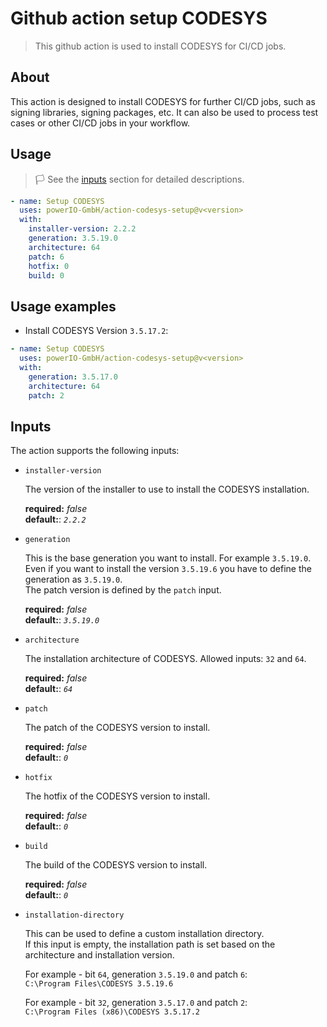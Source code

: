 # Github action setup CODESYS

> This github action is used to install CODESYS for CI/CD jobs.

## About

This action is designed to install CODESYS for further CI/CD jobs, such as signing libraries, signing packages, etc. 
It can also be used to process test cases or other CI/CD jobs in your workflow.

## Usage

>:white_flag: See the [inputs](#inputs) section for detailed descriptions.

```yml
- name: Setup CODESYS
  uses: powerIO-GmbH/action-codesys-setup@v<version>
  with:
    installer-version: 2.2.2
    generation: 3.5.19.0
    architecture: 64
    patch: 6
    hotfix: 0
    build: 0 
```

## Usage examples

- Install CODESYS Version `3.5.17.2`:
```yml
- name: Setup CODESYS
  uses: powerIO-GmbH/action-codesys-setup@v<version>
  with:
    generation: 3.5.17.0
    architecture: 64
    patch: 2
```

## Inputs

The action supports the following inputs:

- `installer-version`

  The version of the installer to use to install the CODESYS installation.

  **required:** *false*  
  **default:**: *`2.2.2`* 

- `generation`

  This is the base generation you want to install. For example `3.5.19.0`.
  Even if you want to install the version `3.5.19.6` you have to define the generation as `3.5.19.0`.  
  The patch version is defined by the `patch` input.  

  **required:** *false*  
  **default:**: *`3.5.19.0`* 

- `architecture`

  The installation architecture of CODESYS. Allowed inputs: `32` and `64`.

  **required:** *false*  
  **default:**: *`64`* 

- `patch`

  The patch of the CODESYS version to install.

  **required:** *false*  
  **default:**: *`0`* 

- `hotfix`

  The hotfix of the CODESYS version to install.

  **required:** *false*  
  **default:**: *`0`* 

- `build`

  The build of the CODESYS version to install.

  **required:** *false*  
  **default:**: *`0`* 

- `installation-directory`

  This can be used to define a custom installation directory.  
  If this input is empty, the installation path is set based on the architecture and installation version.  

  For example - bit `64`, generation `3.5.19.0` and patch `6`:  
  `C:\Program Files\CODESYS 3.5.19.6`

  For example - bit `32`, generation `3.5.17.0` and patch `2`:  
  `C:\Program Files (x86)\CODESYS 3.5.17.2`